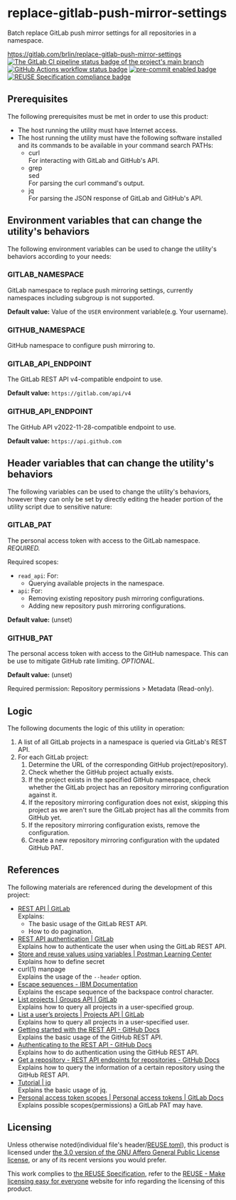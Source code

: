 # replace-gitlab-push-mirror-settings

Batch replace GitLab push mirror settings for all repositories in a namespace.

<https://gitlab.com/brlin/replace-gitlab-push-mirror-settings>  
[![The GitLab CI pipeline status badge of the project's `main` branch](https://gitlab.com/brlin/replace-gitlab-push-mirror-settings/badges/main/pipeline.svg?ignore_skipped=true "Click here to check out the comprehensive status of the GitLab CI pipelines")](https://gitlab.com/brlin/replace-gitlab-push-mirror-settings/-/pipelines) [![GitHub Actions workflow status badge](https://github.com/brlin-tw/replace-gitlab-push-mirror-settings/actions/workflows/check-potential-problems.yml/badge.svg "GitHub Actions workflow status")](https://github.com/brlin-tw/replace-gitlab-push-mirror-settings/actions/workflows/check-potential-problems.yml) [![pre-commit enabled badge](https://img.shields.io/badge/pre--commit-enabled-brightgreen?logo=pre-commit&logoColor=white "This project uses pre-commit to check potential problems")](https://pre-commit.com/) [![REUSE Specification compliance badge](https://api.reuse.software/badge/gitlab.com/brlin/replace-gitlab-push-mirror-settings "This project complies to the REUSE specification to decrease software licensing costs")](https://api.reuse.software/info/gitlab.com/brlin/replace-gitlab-push-mirror-settings)

## Prerequisites

The following prerequisites must be met in order to use this product:

* The host running the utility must have Internet access.
* The host running the utility must have the following software installed and its commands to be available in your command search PATHs:
    + curl  
      For interacting with GitLab and GitHub's API.
    + grep  
      sed  
      For parsing the curl command's output.
    + jq  
      For parsing the JSON response of GitLab and GitHub's API.

## Environment variables that can change the utility's behaviors

The following environment variables can be used to change the utility's behaviors according to your needs:

### GITLAB_NAMESPACE

GitLab namespace to replace push mirroring settings, currently namespaces including subgroup is not supported.

**Default value:** Value of the `USER` environment variable(e.g. Your username).

### GITHUB_NAMESPACE

GitHub namespace to configure push mirroring to.

### GITLAB_API_ENDPOINT

The GitLab REST API v4-compatible endpoint to use.

**Default value:** `https://gitlab.com/api/v4`

### GITHUB_API_ENDPOINT

The GitHub API v2022-11-28-compatible endpoint to use.

**Default value:** `https://api.github.com`

## Header variables that can change the utility's behaviors

The following variables can be used to change the utility's behaviors, however they can only be set by directly editing the header portion of the utility script due to sensitive nature:

### GITLAB_PAT

The personal access token with access to the GitLab namespace.  *REQUIRED.*

Required scopes:

* `read_api`: For:
    + Querying available projects in the namespace.
* `api`: For:
    + Removing existing repository push mirroring configurations.
    + Adding new repository push mirroring configurations.

**Default value:** (unset)

### GITHUB_PAT

The personal access token with access to the GitHub namespace.  This can be use to mitigate GitHub rate limiting.  *OPTIONAL.*

**Default value:** (unset)

Required permission: Repository permissions > Metadata (Read-only).

## Logic

The following documents the logic of this utility in operation:

1. A list of all GitLab projects in a namespace is queried via GitLab's REST API.
1. For each GitLab project:
    1. Determine the URL of the corresponding GitHub project(repository).
    1. Check whether the GitHub project actually exists.
    1. If the project exists in the specified GitHub namespace, check whether the GitLab project has an repository mirroring configuration against it.
    1. If the repository mirroring configuration does not exist, skipping this project as we aren't sure the GitLab project has all the commits from GitHub yet.
    1. If the repository mirroring configuration exists, remove the configuration.
    1. Create a new repository mirroring configuration with the updated GitHub PAT.

## References

The following materials are referenced during the development of this project:

* [REST API | GitLab](https://docs.gitlab.com/ee/api/rest/)  
  Explains:
    + The basic usage of the GitLab REST API.
    + How to do pagination.
* [REST API authentication | GitLab](https://docs.gitlab.com/ee/api/rest/authentication.html)  
  Explains how to authenticate the user when using the GitLab REST API.
* [Store and reuse values using variables | Postman Learning Center](https://learning.postman.com/docs/sending-requests/variables/variables/#defining-variables)  
  Explains how to define secret
* curl(1) manpage  
  Explains the usage of the `--header` option.
* [Escape sequences - IBM Documentation](https://www.ibm.com/docs/en/i/7.3?topic=set-escape-sequences)  
  Explains the escape sequence of the backspace control character.
* [List projects | Groups API | GitLab](https://docs.gitlab.com/ee/api/groups.html#list-projects)  
  Explains how to query all projects in a user-specified group.
* [List a user’s projects | Projects API | GitLab](https://docs.gitlab.com/ee/api/projects.html#list-a-users-projects)  
  Explains how to query all projects in a user-specified user.
* [Getting started with the REST API - GitHub Docs](https://docs.github.com/en/rest/using-the-rest-api/getting-started-with-the-rest-api)  
  Explains the basic usage of the GitHub REST API.
* [Authenticating to the REST API - GitHub Docs](https://docs.github.com/en/rest/authentication/authenticating-to-the-rest-api#about-authentication)  
  Explains how to do authentication using the GitHub REST API.
* [Get a repository - REST API endpoints for repositories - GitHub Docs](https://docs.github.com/en/rest/repos/repos#get-a-repository)  
  Explains how to query the information of a certain repository using the GitHub REST API.
* [Tutorial | jq](https://jqlang.github.io/jq/tutorial/)  
  Explains the basic usage of jq.
* [Personal access token scopes | Personal access tokens | GitLab Docs](https://docs.gitlab.com/user/profile/personal_access_tokens/#personal-access-token-scopes)  
  Explains possible scopes(permissions) a GitLab PAT may have.

## Licensing

Unless otherwise noted(individual file's header/[REUSE.toml](REUSE.toml)), this product is licensed under [the 3.0 version of the GNU Affero General Public License license](https://www.gnu.org/licenses/agpl-3.0.en.html), or any of its recent versions you would prefer.

This work complies to [the REUSE Specification](https://reuse.software/spec/), refer to the [REUSE - Make licensing easy for everyone](https://reuse.software/) website for info regarding the licensing of this product.
